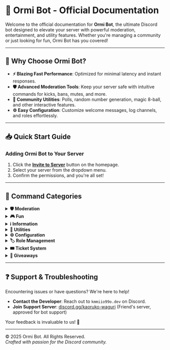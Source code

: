 # 🚀 Ormi Bot - Official Documentation

Welcome to the official documentation for **Ormi Bot**, the ultimate Discord bot designed to elevate your server with powerful moderation, entertainment, and utility features. Whether you're managing a community or just looking for fun, Ormi Bot has you covered!

---

## 🌟 Why Choose Ormi Bot?

- **⚡ Blazing Fast Performance**: Optimized for minimal latency and instant responses.
- **🛡️ Advanced Moderation Tools**: Keep your server safe with intuitive commands for kicks, bans, mutes, and more.
- **🔧 Community Utilities**: Polls, random number generation, magic 8-ball, and other interactive features.
- **⚙️ Easy Configuration**: Customize welcome messages, log channels, and roles effortlessly.

---

## 📥 Quick Start Guide

### Adding Ormi Bot to Your Server
1. Click the **[Invite to Server](https://discord.com/oauth2/authorize?client_id=1364942161707274301&permissions=2360593607&integration_type=0&scope=bot)** button on the homepage.
2. Select your server from the dropdown menu.
3. Confirm the permissions, and you're all set!

---

## 📜 Command Categories

<details>
<summary><strong>🛡️ Moderation</strong></summary>

- `;kick <user> [reason]` - Kicks a user  
- `;ban <user> [duration] [reason]` - Bans a user  
- `;unban <user_id>` - Unbans a user  
- `;mute <user> [duration] [reason]` - Mutes a user  
- `;unmute <user>` - Unmutes a user  
- `;warn <user> [reason]` - Warns a user  
- `;warnings <user>` - Shows user warnings  
- `;clearwarns <user>` - Clears user warnings  
- `;delwarn <case_id>` - Deletes specific warning  
- `;editcase <case_id>` - Edits existing case  
- `;case <case_id>` - Gets info about a case  
- `;purge [amount=5]` - Deletes messages (default: 5)  
- `;slowmode <seconds>` - Sets slowmode  
- `;lock` - Locks a channel  
- `;unlock` - Unlocks a channel  
- `;nick <user> [new_nick]` - Changes nickname  
- `;nuke` - Deletes all messages in channel  
- `;fg` - Toggles file/GIF permissions  
</details>

<details>
<summary><strong>🎮 Fun</strong></summary>

- `;8ball <question>` - Ask the magic 8-ball  
- `;rps <choice>` - Play rock-paper-scissors  
- `;random [min] [max]` - Random number generator  
- `;slap <user>` - Virtual slap action  
- `;ship <user1> <user2>` - Ship two users  
- `;hug <member>` - Send virtual hug  
- `;rate <thing>` - Rate something 1-10  
- `;howgay <user>` - Measures gay percentage  
- `;simprate <user>` - Checks simping level  
</details>

<details>
<summary><strong>ℹ️ Information</strong></summary>

- `;userinfo [member]` - Shows user information  
- `;avatar [member]` - Shows user avatar  
- `;serverinfo` - Displays server statistics  
- `;roleinfo <role>` - Shows role information  
- `;ping` - Shows bot latency  
- `;emojiinfo` - Shows emoji metadata  
- `;uptime` - Shows bot uptime  
- `;recentjoins` - Shows recently joined members (last 10)  
</details>

<details>
<summary><strong>🔧 Utilities</strong></summary>

- `;afk [reason]` - Sets AFK status  
- `;snipe` - Shows last deleted message  
- `;invite` - Generates invite link  
- `;rmdm <time> <message>` - Sets a reminder  
- `;qr <text>` - Generates QR code  
- `;color <name/hex>` - Shows color sample  
- `;ascii <text>` - Converts text to ASCII art  
- `;vote <question>` - Creates poll  
- `;embed <title> | <desc> | <#color> | [image] | [channel]` - Creates embed (admin only)  
- `;lastfm <username>` - Shows Last.fm stats  
</details>

<details>
<summary><strong>⚙️ Configuration</strong></summary>

- `;prefix <prefix>` - Changes bot prefix  
- `;slc <channel>` - Sets log channel  
- `;sdlc <channel>` - Sets deleted messages log  
- `;say <message>` - Sends message as bot  
- `;autorole <roleID/mention>` - Sets auto role  
- `;swc <channel>` - Sets welcome channel  
- `;swm <message>` - Sets welcome message  
</details>

<details>
<summary><strong>🏷️ Role Management</strong></summary>

- `;addrole <user> <role>` - Adds role to user  
- `;rmrole <user> <role>` - Removes role from user  
- `;createrole <name> [color]` - Creates new role  
- `;delrole <role>` - Deletes a role  
- `;editrole <role> <new_name> [color] [icon]` - Edits role properties  
- `;rr` - Creates reaction role panel  
</details>

<details>
<summary><strong>🎟️ Ticket System</strong></summary>

- `;st <channel>` - Sets ticket channel  
- `;tlog <channel>` - Sets ticket log channel  
- `;addstaff <role>` - Adds staff role to tickets  
- `;rmstaff <role>` - Removes staff role from tickets  
</details>

<details>
<summary><strong>🎁 Giveaways</strong></summary>

- `;giveaway <duration> <prize>` - Creates giveaway  
- `;endgiveaway <giveaway_id>` - Ends giveaway  
- `;greroll <giveaway_id>` - Rerolls winner  
</details>

---

## ❓ Support & Troubleshooting

Encountering issues or have questions? We're here to help!
- **Contact the Developer**: Reach out to `kmmiio99o.dev` on Discord.
- **Join Support Server**: [discord.gg/kaoruko-waguri](https://discord.gg/kaoruko-waguri) (Friend's server, approved for bot support)

Your feedback is invaluable to us! 💙

---
© 2025 Ormi Bot. All Rights Reserved.  
*Crafted with passion for the Discord community.*
